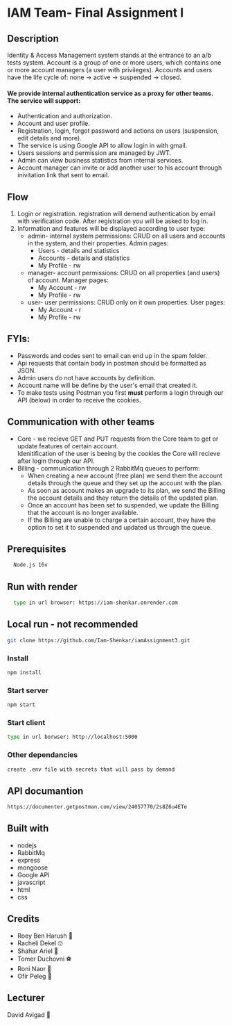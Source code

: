 # IAM Team- Final Assignment I

## Description
Identity & Access Management system stands at the entrance to an a/b tests system.
Account is a group of one or more users, which contains one or more account managers (a user with privileges).
Accounts and users have the life cycle of: none → active → suspended → closed.

#### We provide internal authentication service as a proxy for other teams. The service will support:
* Authentication and authorization.
* Account and user profile.
* Registration, login, forgot password and actions on users (suspension, edit details and more).
* The service is using Google API to allow login in with gmail.
* Users sessions and permission are managed by JWT.
* Admin can view business statistics from internal services.
* Account manager can invite or add another user to his account through inivitation link that sent to email.

## Flow
1.  Login or registration.
    registration will demend authentication by email with verification code.
    After registration you will be asked to log in.
2.  Information and features will be displayed according to user type:
    * admin- internal system permissions: CRUD on all users and accounts in the system, and their properties. Admin pages: 
      - Users - details and statistics 
      - Accounts - details and statistics
      - My Profile - rw
    * manager- account permissions: CRUD on all properties (and users) of account. Manager pages:
      - My Account - rw
      - My Profile - rw
    * user- user permissions: CRUD only on it own properties. User pages:
      - My Account - r
      - My Profile - rw

## FYIs:
* Passwords and codes sent to email can end up in the spam folder.
* Api requests that contain body in postman should be formatted as JSON.
* Admin users do not have accounts by definition.
* Account name will be define by the user's email that created it.
* To make tests using Postman you first **must** perform a login through our API (below) in order to receive the cookies.

## Communication with other teams
* Core - we recieve GET and PUT requests from the Core team to get or update features of certain account. <br>Idenitification of the user is beeing by the cookies the Core will recieve after login through our API.
* Billing - communication through 2 RabbitMq queues to perform: 
    - When creating a new account (free plan) we send them the account details through the queue and they set up the account with the plan.
    - As soon as account makes an upgrade to its plan, we send the Billing the account details and they return the details of the updated plan.
    - Once an account has been set to suspended, we update the Billing that the account is no longer available.
    - If the Billing are unable to charge a certain account, they have the option to set it to suspended and updated us through the queue.
## Prerequisites
```bash
  Node.js 16v
```
## Run with render
```bash
  type in url browser: https://iam-shenkar.onrender.com
```
## Local run - not recommended
```bash
git clone https://github.com/Iam-Shenkar/iamAssignment3.git
```
### Install
```bash
npm install
```
### Start server
```bash
npm start
```
### Start client
```bash
type in url borwser: http://localhost:5000 
```
### Other dependancies
```bash
create .env file with secrets that will pass by demand 
```
## API documantion
```bash
https://documenter.getpostman.com/view/24057770/2s8Z6u4ETe
```
## Built with
* nodejs
* RabbitMq
* express
* mongoose
* Google API
* javascript
* html
* css

## Credits
* Roey Ben Harush :ring:
* Racheli Dekel :roll_eyes:
* Shahar Ariel :guitar:
* Tomer Duchovni 	:soccer:
* Roni Naor :socks:
* Ofir Peleg :tomato:

## Lecturer
David Avigad :lollipop:
